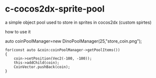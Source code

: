 # c-cocos2dx-sprite-pool
a simple object pool used to store in sprites in cocos2dx (custom spirtes)

how to use it

auto coinPoolManager=new DinoPoolManager<Coin>(25,"store_coin.png");
	
    for(const auto &coin:coinPoolManager->getPoolItems())
    {
        coin->setPosition(Vec2(-100, -100));
        this->addChild(coin);
        CoinVector.pushBack(coin);
    }


